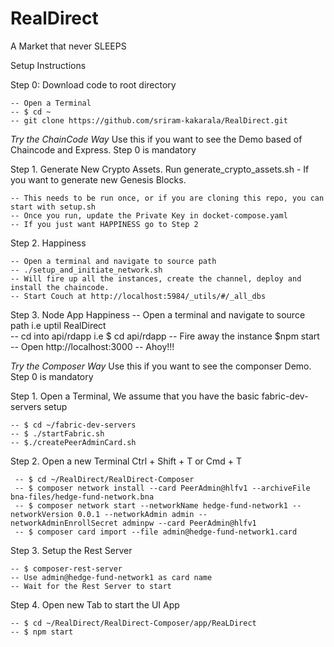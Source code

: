 # RealDirect
A Market that never SLEEPS

Setup Instructions

Step 0: Download code to root directory

    -- Open a Terminal
    -- $ cd ~
    -- git clone https://github.com/sriram-kakarala/RealDirect.git
 

*Try the ChainCode Way*
Use this if you want to see the Demo based of Chaincode and Express. Step 0 is mandatory

Step 1. Generate New Crypto Assets. Run generate_crypto_assets.sh - If you want to generate new Genesis Blocks.

    -- This needs to be run once, or if you are cloning this repo, you can start with setup.sh
    -- Once you run, update the Private Key in docket-compose.yaml
    -- If you just want HAPPINESS go to Step 2
Step 2. Happiness

    -- Open a terminal and navigate to source path
    -- ./setup_and_initiate_network.sh
    -- Will fire up all the instances, create the channel, deploy and install the chaincode.
    -- Start Couch at http://localhost:5984/_utils/#/_all_dbs

Step 3. Node App Happiness
    -- Open a terminal and navigate to source path i.e uptil RealDirect    
    -- cd into api/rdapp i.e $ cd api/rdapp
    -- Fire away the instance $npm start
    -- Open http://localhost:3000
    -- Ahoy!!!
    
*Try the Composer Way*
Use this if you want to see the componser Demo. Step 0 is mandatory

Step 1. Open a Terminal, We assume that you have the basic fabric-dev-servers setup

    -- $ cd ~/fabric-dev-servers
    -- $ ./startFabric.sh
    -- $./createPeerAdminCard.sh

Step 2. Open a new Terminal Ctrl + Shift + T or Cmd + T

     -- $ cd ~/RealDirect/RealDirect-Composer
     -- $ composer network install --card PeerAdmin@hlfv1 --archiveFile bna-files/hedge-fund-network.bna
     -- $ composer network start --networkName hedge-fund-network1 --networkVersion 0.0.1 --networkAdmin admin --       networkAdminEnrollSecret adminpw --card PeerAdmin@hlfv1
     -- $ composer card import --file admin@hedge-fund-network1.card

Step 3. Setup the Rest Server

    -- $ composer-rest-server
    -- Use admin@hedge-fund-network1 as card name
    -- Wait for the Rest Server to start

Step 4. Open new Tab to start the UI App

    -- $ cd ~/RealDirect/RealDirect-Composer/app/ReaLDirect
    -- $ npm start
